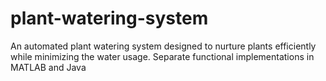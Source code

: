 # plant-watering-system
An automated plant watering system designed to nurture plants efficiently while minimizing the water usage. Separate functional implementations in MATLAB and Java
